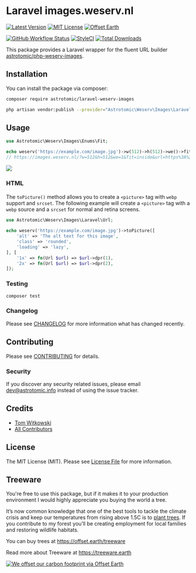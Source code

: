 # Laravel images.weserv.nl

[![Latest Version](http://img.shields.io/packagist/v/astrotomic/laravel-weserv-images.svg?label=Release&style=for-the-badge)](https://packagist.org/packages/astrotomic/laravel-weserv-images)
[![MIT License](https://img.shields.io/github/license/Astrotomic/laravel-weserv-images.svg?label=License&color=blue&style=for-the-badge)](https://github.com/Astrotomic/laravel-weserv-images/blob/master/LICENSE)
[![Offset Earth](https://img.shields.io/badge/Treeware-%F0%9F%8C%B3-green?style=for-the-badge)](https://offset.earth/treeware)

[![GitHub Workflow Status](https://img.shields.io/github/workflow/status/Astrotomic/laravel-weserv-images/run-tests?style=flat-square&logoColor=white&logo=github&label=Tests)](https://github.com/Astrotomic/laravel-weserv-images/actions?query=workflow%3Arun-tests)
[![StyleCI](https://styleci.io/repos/243980144/shield)](https://styleci.io/repos/243980144)
[![Total Downloads](https://img.shields.io/packagist/dt/astrotomic/laravel-weserv-images.svg?label=Downloads&style=flat-square)](https://packagist.org/packages/astrotomic/laravel-weserv-images)

This package provides a Laravel wrapper for the fluent URL builder [astrotomic/php-weserv-images](https://github.com/Astrotomic/php-weserv-images).

## Installation

You can install the package via composer:

```bash
composer require astrotomic/laravel-weserv-images
```

```bash
php artisan vendor:publish --provider="Astrotomic\Weserv\Images\Laravel\WeservImagesServiceProvider" --tag=config
```

## Usage

```php
use Astrotomic\Weserv\Images\Enums\Fit;

echo weserv('https://example.com/image.jpg')->w(512)->h(512)->we()->fit(Fit::INSIDE);                      
// https://images.weserv.nl/?w=512&h=512&we=1&fit=inside&url=https%3A%2F%2Fimages.weserv.nl%2Flichtenstein.jpg
```

![](https://images.weserv.nl/?w=512&h=512&we=1&fit=inside&url=https%3A%2F%2Fimages.weserv.nl%2Flichtenstein.jpg)

### HTML

#### <picture>

The `toPicture()` method allows you to create a `<picture>` tag with `webp` support and `srcset`.
The following example will create a `<picture>` tag with a `webp` source and a `srcset` for normal and retina screens.

```php
use Astrotomic\Weserv\Images\Laravel\Url;

echo weserv('https://example.com/image.jpg')->toPicture([
    'alt' => 'The alt text for this image', 
    'class' => 'rounded',
    'loading' => 'lazy',
], [
    '1x' => fn(Url $url) => $url->dpr(1),
    '2x' => fn(Url $url) => $url->dpr(2),
]);
```

### Testing

``` bash
composer test
```

### Changelog

Please see [CHANGELOG](CHANGELOG.md) for more information what has changed recently.

## Contributing

Please see [CONTRIBUTING](CONTRIBUTING.md) for details.

### Security

If you discover any security related issues, please email dev@astrotomic.info instead of using the issue tracker.

## Credits

- [Tom Witkowski](https://github.com/Gummibeer)
- [All Contributors](../../contributors)

## License

The MIT License (MIT). Please see [License File](LICENSE.md) for more information.

## Treeware

You're free to use this package, but if it makes it to your production environment I would highly appreciate you buying the world a tree.

It’s now common knowledge that one of the best tools to tackle the climate crisis and keep our temperatures from rising above 1.5C is to [plant trees](https://www.bbc.co.uk/news/science-environment-48870920). If you contribute to my forest you’ll be creating employment for local families and restoring wildlife habitats.

You can buy trees at https://offset.earth/treeware

Read more about Treeware at https://treeware.earth

[![We offset our carbon footprint via Offset Earth](https://toolkit.offset.earth/carbonpositiveworkforce/badge/5e186e68516eb60018c5172b?black=true&landscape=true)](https://offset.earth/treeware)
